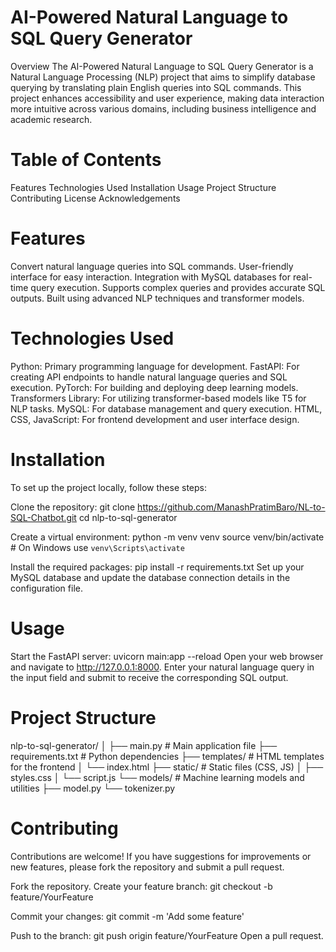# **AI-Powered Natural Language to SQL Query Generator**
Overview
The AI-Powered Natural Language to SQL Query Generator is a Natural Language Processing (NLP) project that aims to simplify database querying by translating plain English queries into SQL commands. This project enhances accessibility and user experience, making data interaction more intuitive across various domains, including business intelligence and academic research.

# Table of Contents
Features
Technologies Used
Installation
Usage
Project Structure
Contributing
License
Acknowledgements

# Features
Convert natural language queries into SQL commands.
User-friendly interface for easy interaction.
Integration with MySQL databases for real-time query execution.
Supports complex queries and provides accurate SQL outputs.
Built using advanced NLP techniques and transformer models.

# Technologies Used
Python: Primary programming language for development.
FastAPI: For creating API endpoints to handle natural language queries and SQL execution.
PyTorch: For building and deploying deep learning models.
Transformers Library: For utilizing transformer-based models like T5 for NLP tasks.
MySQL: For database management and query execution.
HTML, CSS, JavaScript: For frontend development and user interface design.

# Installation
To set up the project locally, follow these steps:

Clone the repository:
git clone https://github.com/ManashPratimBaro/NL-to-SQL-Chatbot.git
cd nlp-to-sql-generator

Create a virtual environment:
python -m venv venv
source venv/bin/activate  # On Windows use `venv\Scripts\activate`

Install the required packages:
pip install -r requirements.txt
Set up your MySQL database and update the database connection details in the configuration file.

# Usage
Start the FastAPI server:
uvicorn main:app --reload
Open your web browser and navigate to http://127.0.0.1:8000.
Enter your natural language query in the input field and submit to receive the corresponding SQL output.

# Project Structure
nlp-to-sql-generator/
│
├── main.py                # Main application file
├── requirements.txt       # Python dependencies
├── templates/             # HTML templates for the frontend
│   └── index.html
├── static/                # Static files (CSS, JS)
│   ├── styles.css
│   └── script.js
└── models/                # Machine learning models and utilities
    ├── model.py
    └── tokenizer.py

# Contributing
Contributions are welcome! If you have suggestions for improvements or new features, please fork the repository and submit a pull request.

Fork the repository.
Create your feature branch:
git checkout -b feature/YourFeature

Commit your changes:
git commit -m 'Add some feature'

Push to the branch:
git push origin feature/YourFeature
Open a pull request.
